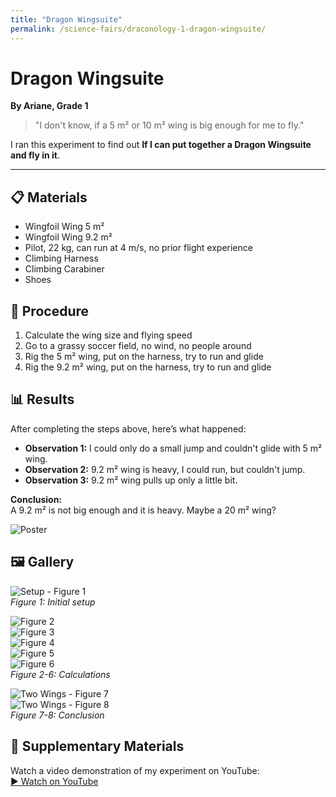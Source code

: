 ```yaml
---
title: "Dragon Wingsuite"
permalink: /science-fairs/draconology-1-dragon-wingsuite/
---
```


# Dragon Wingsuite  
**By Ariane, Grade 1**

> "I don't know, if a 5 m² or 10 m² wing is big enough for me to fly."

I ran this experiment to find out **If I can put together a Dragon Wingsuite and fly in it**.

---

## 📋 Materials
- Wingfoil Wing 5 m²
- Wingfoil Wing 9.2 m²
- Pilot, 22 kg, can run at 4 m/s, no prior flight experience
- Climbing Harness
- Climbing Carabiner
- Shoes

## 🔬 Procedure
1. Calculate the wing size and flying speed
2. Go to a grassy soccer field, no wind, no people around
3. Rig the 5 m² wing, put on the harness, try to run and glide
4. Rig the 9.2 m² wing, put on the harness, try to run and glide

## 📊 Results

After completing the steps above, here’s what happened:

- **Observation 1:** I could only do a small jump and couldn't glide with 5 m² wing.
- **Observation 2:** 9.2 m² wing is heavy, I could run, but couldn't jump.
- **Observation 3:** 9.2 m² wing pulls up only a little bit.


**Conclusion:**  
A 9.2 m² is not big enough and it is heavy. Maybe a 20 m² wing? 

![Poster](/science-fairs/assets/images/d1-poster.jpg)

## 🖼️ Gallery

![Setup - Figure 1](/science-fairs/assets/images/d1-initial.jpg)  
*Figure 1: Initial setup*

![Figure 2](/science-fairs/assets/images/d1-math-1.jpg)  
![Figure 3](/science-fairs/assets/images/d1-math-2.jpg)  
![Figure 4](/science-fairs/assets/images/d1-math-3.jpg)  
![Figure 5](/science-fairs/assets/images/d1-math-4.jpg)  
![Figure 6](/science-fairs/assets/images/d1-math-5.jpg)  
*Figure 2-6: Calculations*

![Two Wings - Figure 7](/science-fairs/assets/images/d1-two-wings.jpg)  
![Two Wings - Figure 8](/science-fairs/assets/images/d1-two-wings-helium.jpg)  
*Figure 7-8: Conclusion*

## 📎 Supplementary Materials

Watch a video demonstration of my experiment on YouTube:  
[▶ Watch on YouTube](https://youtu.be/Mt7vFgoQ0C8)
